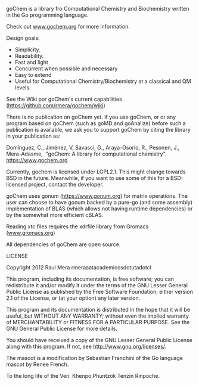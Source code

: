goChem is a library fro Computational Chemistry and Biochemistry
written in the Go programming language. 

Check out www.gochem.org for more information.



Design goals:

* Simplicity.
* Readability.
* Fast and light
* Concurrent when possible and necessary
* Easy to extend
* Useful for Computational Chemistry/Biochemistry 
at a classical and QM levels.


See the Wiki por goChem's current capabilities
(https://github.com/rmera/gochem/wiki)


There is no publication on goChem yet. If you use goChem, or 
or any program based on goChem (such as goMD and goAnalize) 
before such a publication is available,
we ask you to support goChem by citing the library in your publication as:

Domínguez, C., Jiménez, V, Savasci, G., Araya-Osorio, R., Pesonen, J., Mera-Adasme, 
"goChem: A library for computational chemistry". https://www.gochem.org


Currently, gochem is licensed under LGPL2.1. This might change 
towards BSD in the future. Meanwhile, if you want to use some 
of this for a BSD-licensed project, contact the developer.



goChem uses gonum (https://www.gonum.org) for matrix
operations. The user can choose to have gonum backed by a pure-go 
(and some assembly) implementation of BLAS (which allows not having 
runtime dependencies) or by the somewhat more efficient cBLAS. 

Reading xtc files requires the xdrfile
library from Gromacs (www.gromacs.org) 

All dependencies of goChem are open source.


LICENSE

Copyright 2012 Raul Mera rmeraaatacademicosdotutadotcl


This program, including its documentation, 
is free software; you can redistribute it and/or modify
it under the terms of the GNU Lesser General Public License as 
published by the Free Software Foundation; either version 2.1 of the 
License, or (at your option) any later version.
	  
This program and its documentation is distributed in the hope that 
it will be useful, but WITHOUT ANY WARRANTY; without even the 
implied warranty of MERCHANTABILITY or FITNESS FOR A PARTICULAR 
PURPOSE.  See the GNU General Public License for more details.
		    
You should have received a copy of the GNU Lesser General 
Public License along with this program. If not, see 
<http://www.gnu.org/licenses/>. 


The mascot is a modification by Sebastian Franchini of the
Go language mascot by Renee French.


To the long life of the Ven. Khenpo Phuntzok Tenzin Rinpoche.
